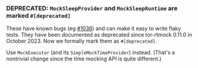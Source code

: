 ### DEPRECATED: `MockSleepProvider` and `MockSleepRuntime` are marked `#[deprecated]`

These have known bugs (eg [#1036]) and can make it easy to write flaky tests.
They have been documented as deprecated since tor-rtmock 0.11.0 in
October 2023.  Now we formally mark them as `#[deprecated]`.

Use `MockExecutor` (and its `SimpleMockTimeProvider`) instead.
(That's a nontrivial change since the time mocking API is quite different.)

[#1036]: https://gitlab.torproject.org/tpo/core/arti/-/issues/1036
